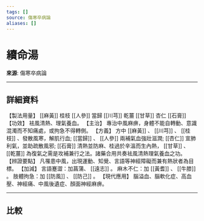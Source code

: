 ```yaml
---
tags: []
source: 傷寒卒病論
aliases: []
---
```


# 續命湯

**來源**: 傷寒卒病論  

---

## 詳細資料
【製法用量】 [[麻黃]] 桂枝 [[人參]] 當歸 [[川芎]] 乾薑 [[甘草]] 杏仁 [[石膏]] 【功效】
袪風清熱、理氣養血。
【主治】
專治中風麻痹，身體不能自轉動、意識混濁而不知痛處，或拘急不得轉側。
【方義】
方中 [[麻黃]] 、 [[川芎]] 、 [[桂枝]] 、發散風寒，解肌行血; [[當歸]] 、 [[人參]] 兩補氣血強壯滋潤; [[杏仁]] 宣肺利氣，並助疏散風邪; [[石膏]] 清熱並防麻、桂過於辛溫而生內熱， [[甘草]] 、 [[乾薑]] 為復氣之需是攻補兼行之法。諸藥合用共奏袪風清熱理氣養血之功。
【辨證要點】
凡罹患中風，出現運動、知覺、言語等神經障礙而兼有熱狀者為目標。
【加減】
言語蹇澀：加菖蒲、 [[遠志]] 。
麻木不仁：加 [[黃耆]] 、 [[牛膝]] 。
肢體拘急：加 [[防風]] 、 [[防己]] 。
【現代應用】
腦溢血、腦軟化症、高血壓、神經痛、中風後遺症、顏面神經麻痹。

---

## 比較
